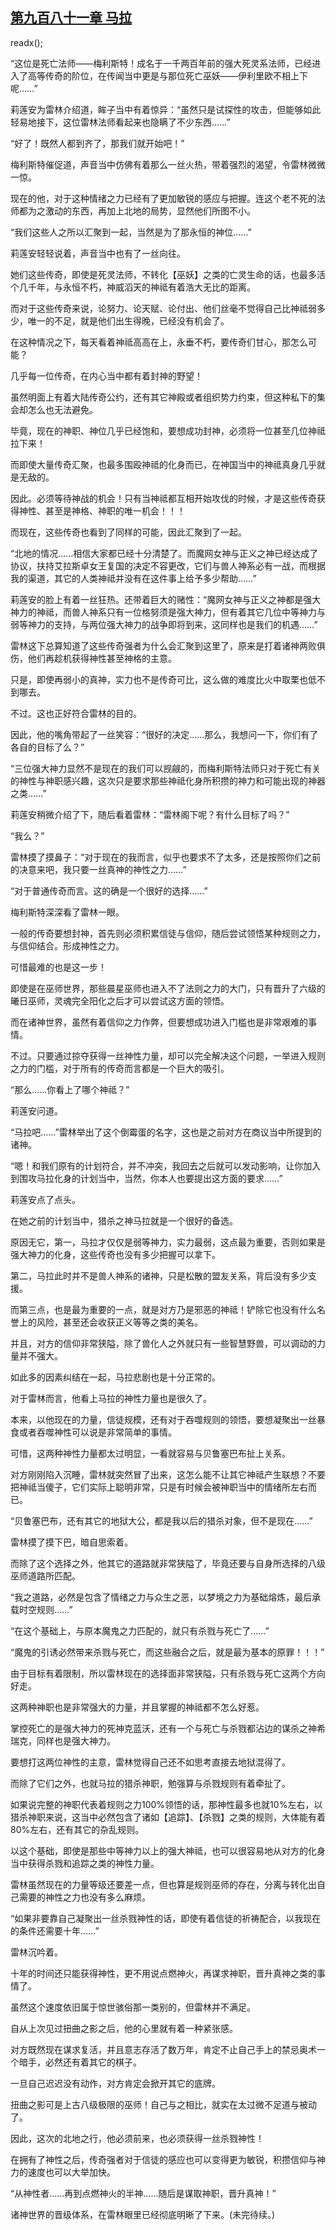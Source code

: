 ## [第九百八十一章 马拉](https://www.xxbiquge.com/11_11222/9039347.html)
readx();

  “这位是死亡法师——梅利斯特！成名于一千两百年前的强大死灵系法师，已经进入了高等传奇的阶位，在传闻当中更是与那位死亡巫妖——伊利里欧不相上下呢……”

  莉莲安为雷林介绍道，眸子当中有着惊异：“虽然只是试探性的攻击，但能够如此轻易地接下，这位雷林法师看起来也隐瞒了不少东西……”

  “好了！既然人都到齐了，那我们就开始吧！”

  梅利斯特催促道，声音当中仿佛有着那么一丝火热，带着强烈的渴望，令雷林微微一惊。

  现在的他，对于这种情绪之力已经有了更加敏锐的感应与把握。连这个老不死的法师都为之激动的东西，再加上北地的局势，显然他们所图不小。

  “我们这些人之所以汇聚到一起，当然是为了那永恒的神位……”

  莉莲安轻轻说着，声音当中也有了一丝向往。

  她们这些传奇，即使是死灵法师，不转化【巫妖】之类的亡灵生命的话，也最多活个几千年，与永恒不朽，神威滔天的神祗有着浩大无比的距离。

  而对于这些传奇来说，论努力、论天赋、论付出、他们丝毫不觉得自己比神祗弱多少，唯一的不足，就是他们出生得晚，已经没有机会了。

  在这种情况之下，每天看着神祗高高在上，永垂不朽，要传奇们甘心，那怎么可能？

  几乎每一位传奇，在内心当中都有着封神的野望！

  虽然明面上有着大陆传奇公约，还有其它神殿或者组织势力约束，但这种私下的集会却怎么也无法避免。

  毕竟，现在的神职、神位几乎已经饱和，要想成功封神，必须将一位甚至几位神祗拉下来！

  而即使大量传奇汇聚，也最多围殴神祗的化身而已，在神国当中的神祗真身几乎就是无敌的。

  因此。必须等待神战的机会！只有当神祗都互相开始攻伐的时候，才是这些传奇获得神性、甚至是神格、神职的唯一机会！！！

  而现在，这些传奇也看到了同样的可能，因此汇聚到了一起。

  “北地的情况……相信大家都已经十分清楚了。而魔网女神与正义之神已经达成了协议，扶持艾拉斯卓女王复国的决定不容更改，它们与兽人神系必有一战，而根据我的渠道，其它的人类神祗并没有在这件事上给予多少帮助……”

  莉莲安的脸上有着一丝狂热。还带着巨大的赌性：“魔网女神与正义之神都是强大神力的神祗，而兽人神系只有一位格努须是强大神力，但有着其它几位中等神力与弱等神力的支持，与两位强大神力的战争即将到来，这同样也是我们的机遇……”

  雷林这下总算知道了这些传奇强者为什么会汇聚到这里了，原来是打着诸神两败俱伤，他们再趁机获得神性甚至神格的主意。

  只是，即使再弱小的真神，实力也不是传奇可比，这么做的难度比火中取栗也低不到哪去。

  不过。这也正好符合雷林的目的。

  因此，他的嘴角带起了一丝笑容：“很好的决定……那么，我想问一下，你们有了各自的目标了么？”

  “三位强大神力显然不是现在的我们可以觊觎的，而梅利斯特法师只对于死亡有关的神性与神职感兴趣，这次只是要求那些神祗化身所积攒的神力和可能出现的神器之类……”

  莉莲安稍微介绍了下，随后看着雷林：“雷林阁下呢？有什么目标了吗？”

  “我么？”

  雷林摸了摸鼻子：“对于现在的我而言，似乎也要求不了太多，还是按照你们之前的决意来吧，我只要一丝真神的神性之力……”

  “对于普通传奇而言。这的确是一个很好的选择……”

  梅利斯特深深看了雷林一眼。

  一般的传奇要想封神，首先则必须积累信徒与信仰，随后尝试领悟某种规则之力，与信仰结合。形成神性之力。

  可惜最难的也是这一步！

  即使是在巫师世界，那些晨星巫师也进入不了法则之力的大门，只有晋升了六级的曦日巫师，灵魂完全阳化之后才可以尝试这方面的领悟。

  而在诸神世界，虽然有着信仰之力作弊，但要想成功进入门槛也是非常艰难的事情。

  不过。只要通过掠夺获得一丝神性力量，却可以完全解决这个问题，一举进入规则之力的门槛，对于所有的传奇而言都是一个巨大的吸引。

  “那么……你看上了哪个神祗？”

  莉莲安问道。

  “马拉吧……”雷林举出了这个倒霉蛋的名字，这也是之前对方在商议当中所提到的诸神。

  “嗯！和我们原有的计划符合，并不冲突，我回去之后就可以发动影响，让你加入到围攻马拉化身的计划当中，当然，你本人也要提出这方面的要求……”

  莉莲安点了点头。

  在她之前的计划当中，猎杀之神马拉就是一个很好的备选。

  原因无它，第一，马拉才仅仅是弱等神力，实力最弱，这点最为重要，否则如果是强大神力的化身，这些传奇也没有多少把握可以拿下。

  第二，马拉此时并不是兽人神系的诸神，只是松散的盟友关系，背后没有多少支援。

  而第三点，也是最为重要的一点，就是对方乃是邪恶的神祗！铲除它也没有什么名誉上的风险，甚至还会收获正义等等之类的美名。

  并且，对方的信仰非常狭隘，除了兽化人之外就只有一些智慧野兽，可以调动的力量并不强大。

  如此多的因素纠结在一起，马拉悲剧也是十分正常的。

  对于雷林而言，他看上马拉的神性力量也是很久了。

  本来，以他现在的力量，信徒规模，还有对于吞噬规则的领悟，要想凝聚出一丝暴食或者吞噬神性可以说是非常简单的事情。

  可惜，这两种神性力量都太过明显，一看就容易与贝鲁塞巴布扯上关系。

  对方刚刚陷入沉睡，雷林就突然冒了出来，这怎么能不让其它神祗产生联想？不要把神祗当傻子，它们实际上聪明非常，只是有时候会被神职当中的情绪所左右而已。

  “贝鲁塞巴布，还有其它的地狱大公，都是我以后的猎杀对象，但不是现在……”

  雷林摸了摸下巴，暗自思索着。

  而除了这个选择之外，他其它的道路就非常狭隘了，毕竟还要与自身所选择的八级巫师道路所匹配。

  “我之道路，必然是包含了情绪之力与众生之恶，以梦境之力为基础熔炼，最后承载时空规则……”

  “在这个基础上，与原本魔鬼之力匹配的，就只有杀戮与死亡了……”

  “魔鬼的引诱必然带来杀戮与死亡，而这些融合之后，就是最为基本的原罪！！！”

  由于目标有着限制，所以雷林现在的选择面非常狭隘，只有杀戮与死亡这两个方向好走。

  这两种神职也是非常强大的力量，并且掌握的神祗都不怎么好惹。

  掌控死亡的是强大神力的死神克蓝沃，还有一个与死亡与杀戮都沾边的谋杀之神希瑞克，同样也是强大神力。

  要想打这两位神性的主意，雷林觉得自己还不如思考直接去地狱混得了。

  而除了它们之外，也就马拉的猎杀神职，勉强算与杀戮规则有着牵扯了。

  如果说完整的神职代表着规则之力100%领悟的话，那神性最多也就10%左右，以猎杀神职来说，这当中必然包含了诸如【追踪】、【杀戮】之类的规则，大体能有着80%左右，还有其它的杂乱规则。

  以这个基础，即使是那些中等神力以上的强大神祗，也可以很容易地从对方的化身当中获得杀戮和追踪之类的神性力量。

  雷林虽然现在的力量等级还要差一点，但也算是规则巫师的存在，分离与转化出自己需要的神性之力也没有多么麻烦。

  “如果非要靠自己凝聚出一丝杀戮神性的话，即使有着信徒的祈祷配合，以我现在的条件还需要十年……”

  雷林沉吟着。

  十年的时间还只能获得神性，更不用说点燃神火，再谋求神职，晋升真神之类的事情了。

  虽然这个速度依旧属于惊世骇俗那一类别的，但雷林并不满足。

  自从上次见过扭曲之影之后，他的心里就有着一种紧张感。

  对方既然现在谋求复活，并且意志存活了数万年，肯定不止自己手上的禁忌奥术一个暗手，必然还有着其它的棋子。

  一旦自己迟迟没有动作，对方肯定会掀开其它的底牌。

  扭曲之影可是上古八级极限的巫师！自己与之相比，就实在太过微不足道与被动了。

  因此，这次的北地之行，他必须前来，也必须获得一丝杀戮神性！

  在拥有了神性之后，传奇强者对于信徒的感应也可以变得更为敏锐，积攒信仰与神力的速度也可以大举加快。

  “从神性者……再到点燃神火的半神……随后是谋取神职，晋升真神！”

  诸神世界的晋级体系，在雷林眼里已经彻底明晰了下来。(未完待续。)
